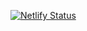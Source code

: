[![Netlify Status](https://api.netlify.com/api/v1/badges/ab5db39b-0b6c-401c-9158-0e7b9a4177d2/deploy-status)](https://app.netlify.com/sites/vl95-frontendmentor-order-summary/deploys)
